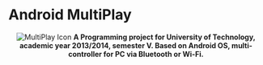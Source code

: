 Android MultiPlay
================

  <p align="center">
    <img src="https://raw.github.com/PWrGitHub194238/project2013-2014/master/Wiki%20files/README/MultiPlayXL.png" alt="MultiPlay Icon" />
 
  <b>
    A Programming project for University of Technology, academic year 2013/2014, semester V. Based on Android OS, multi-controller for PC via Bluetooth or Wi-Fi.
  </b>
</p>

